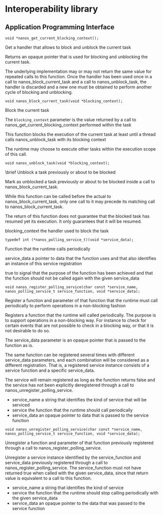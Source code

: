 Interoperability library
========================


Application Programming Interface
---------------------------------

```
void *nanos_get_current_blocking_context();
```

Get a handler that allows to block and unblock the current task

Returns an opaque pointer that is used for blocking and unblocking
the current task.

The underlying implementation may or may not return the same value
for repeated calls to this function. Once the handler has been used once in a call to nanos_block_current_task
and a call to nanos_unblock_task, the handler is discarded and a new
one must be obtained to perform another cycle of blocking and unblocking.

```
void nanos_block_current_task(void *blocking_context);
```

Block the current task

The `blocking_context` parameter is the value returned by a call to nanos_get_current_blocking_context
performed within the task

This function blocks the execution of the current task at least until
a thread calls nanos_unblock_task with its blocking context

The runtime may choose to execute other tasks within the execution scope
of this call.

```
void nanos_unblock_task(void *blocking_context);
```

\brief Unblock a task previously or about to be blocked

Mark as unblocked a task previously or about to be blocked inside a call
to nanos_block_current_task.

While this function can be called before the actual to nanos_block_current_task,
only one call to it may precede its matching call to nanos_block_current_task.

The return of this function does not guarantee that the blocked task has
resumed yet its execution. It only guarantees that it will be resumed.

blocking_context the handler used to block the task



```
typedef int (*nanos_polling_service_t)(void *service_data);
```

Function that the runtime calls periodically

service_data a pointer to data that the function uses and that
also identifies an instance of this service registration

true to signal that the purpose of the function has been
achieved and that the function should not be called again with the given
service_data


```
void nanos_register_polling_service(char const *service_name, nanos_polling_service_t service_function, void *service_data);
```

Register a function and parameter of that function that the runtime
must call periodically to perform operations in a non-blocking fashion

Registers a function that the runtime will called periodically. The  purpose
is to support operations in a non-blocking way. For instance to check for
certain events that are not possible to check in a blocking way, or that it
is not desirable to do so.

The service_data parameter is an opaque pointer that is passed to the function
as is.

The same function can be registered several times with different service_data
parameters, and each combination will be considered as a different
registration. That is, a registered service instance consists of a service
function and a specific service_data.

The service will remain registered as long as the function returns false and
the service has not been explicitly deregistered through a call to
nanos_unregister_polling_service.

   * service_name a string that identifies the kind of service that will
be serviced
   * service the function that the runtime should call periodically
   * service_data an opaque pointer to data that is passed to the service
function

```
void nanos_unregister_polling_service(char const *service_name, nanos_polling_service_t service_function, void *service_data);
```

Unregister a function and parameter of that function previously
registered through a call to nanos_register_polling_service.

Unregister a service instance identified by the service_function and
service_data previously registered through a call to
nanos_register_polling_service. The service_function must not have returned
true when called with the given service_data, since that return value is
equivalent to a call to this function.

   * service_name a string that identifies the kind of service
   * service the function that the runtime should stop calling periodically
     with the given service_data
   * service_data an opaque pointer to the data that was passed to the service
     function

